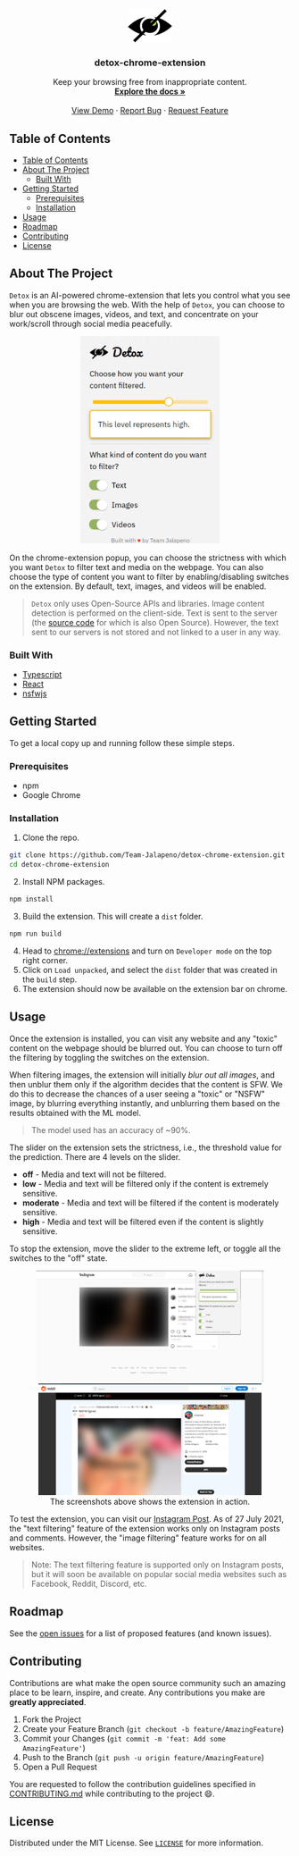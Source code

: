 <!-- PROJECT LOGO -->
<p align="center">
  <a href="https://github.com/Team-Jalapeno/detox-chrome-extension/">
    <img src="./public/icon.png" alt="Logo" width="80">
  </a>

  <h3 align="center">detox-chrome-extension</h3>

  <p align="center">
    Keep your browsing free from inappropriate content.
    <br />
    <a href="https://github.com/Team-Jalapeno/detox-chrome-extension/"><strong>Explore the docs »</strong></a>
    <br />
    <br />
    <a href="https://github.com/Team-Jalapeno/detox-chrome-extension/">View Demo</a>
    ·
    <a href="https://github.com/Team-Jalapeno/detox-chrome-extension/issues">Report Bug</a>
    ·
    <a href="https://github.com/Team-Jalapeno/detox-chrome-extension/issues">Request Feature</a>
  </p>
</p>




<!-- TABLE OF CONTENTS -->
## Table of Contents

- [Table of Contents](#table-of-contents)
- [About The Project](#about-the-project)
  - [Built With](#built-with)
- [Getting Started](#getting-started)
  - [Prerequisites](#prerequisites)
  - [Installation](#installation)
- [Usage](#usage)
- [Roadmap](#roadmap)
- [Contributing](#contributing)
- [License](#license)



<!-- ABOUT THE PROJECT -->
## About The Project

`Detox` is an AI-powered chrome-extension that lets you control what you see when you are browsing the web. With the help of `Detox`, you can choose to blur out obscene images, videos, and text, and concentrate on your work/scroll through social media peacefully.

<p align="center">
    <img src="./assets/demo-screenshot.png" width="250" style="text-align: center" />
</p>

On the chrome-extension popup, you can choose the strictness with which you want `Detox` to filter text and media on the webpage. You can also choose the type of content you want to filter by enabling/disabling switches on the extension. By default, text, images, and videos will be enabled.

> `Detox` only uses Open-Source APIs and libraries. Image content detection is performed on the client-side. Text is sent to the server (the [source code](https://github.com/Team-Jalapeno/detox-backend) for which is also Open Source). However, the text sent to our servers is not stored and not linked to a user in any way.

### Built With

* [Typescript](https://www.typescriptlang.org/)
* [React](https://reactjs.org/)
* [nsfwjs](https://github.com/infinitered/nsfwjs)



<!-- GETTING STARTED -->
## Getting Started

To get a local copy up and running follow these simple steps.

### Prerequisites

* npm
* Google Chrome

### Installation
 
1. Clone the repo.
```sh
git clone https://github.com/Team-Jalapeno/detox-chrome-extension.git
cd detox-chrome-extension
```
2. Install NPM packages.
```sh
npm install
```
3. Build the extension. This will create a `dist` folder.
```sh
npm run build
```
4. Head to [chrome://extensions](chrome://extensions) and turn on `Developer mode` on the top right corner.
5. Click on `Load unpacked`, and select the `dist` folder that was created in the `build` step.
6. The extension should now be available on the extension bar on chrome.


<!-- USAGE EXAMPLES -->
## Usage

Once the extension is installed, you can visit any website and any "toxic" content on the webpage should be blurred out. You can choose to turn off the filtering by toggling the switches on the extension.

When filtering images, the extension will initially *blur out all images*, and then unblur them only if the algorithm decides that the content is SFW. We do this to decrease the chances of a user seeing a "toxic" or "NSFW" image, by blurring everything instantly, and unblurring them based on the results obtained with the ML model.

> The model used has an accuracy of ~90%.

The slider on the extension sets the strictness, i.e., the threshold value for the prediction. There are 4 levels on the slider.

* **off** - Media and text will not be filtered.
* **low** - Media and text will be filtered only if the content is extremely sensitive.
* **moderate** - Media and text will be filtered if the content is moderately sensitive.
* **high** - Media and text will be filtered even if the content is slightly sensitive.

To stop the extension, move the slider to the extreme left, or toggle all the switches to the "off" state.

<p align="center">
    <img src="./assets/demo-insta.png" width="408">
    <img src="./assets/demo-reddit.png" width="400">
    <br />
    The screenshots above shows the extension in action.
</p>

To test the extension, you can visit our [Instagram Post](https://www.instagram.com/p/CQnJy2jLwEb/). As of 27 July 2021, the "text filtering" feature of the extension works only on Instagram posts and comments. However, the "image filtering" feature works for on all websites.

> Note: The text filtering feature is supported only on Instagram posts, but it will soon be available on popular social media websites such as Facebook, Reddit, Discord, etc.

<!-- ROADMAP -->
## Roadmap

See the [open issues](https://github.com/Team-Jalapeno/detox-chrome-extension/issues) for a list of proposed features (and known issues).



<!-- CONTRIBUTING -->
## Contributing

Contributions are what make the open source community such an amazing place to be learn, inspire, and create. Any contributions you make are **greatly appreciated**.

1. Fork the Project
2. Create your Feature Branch (`git checkout -b feature/AmazingFeature`)
3. Commit your Changes (`git commit -m 'feat: Add some AmazingFeature'`)
4. Push to the Branch (`git push -u origin feature/AmazingFeature`)
5. Open a Pull Request

You are requested to follow the contribution guidelines specified in [CONTRIBUTING.md](./CONTRIBUTING.md) while contributing to the project :smile:.

<!-- LICENSE -->
## License

Distributed under the MIT License. See [`LICENSE`](./LICENSE) for more information.




<!-- MARKDOWN LINKS & IMAGES -->
<!-- https://www.markdownguide.org/basic-syntax/#reference-style-links -->
